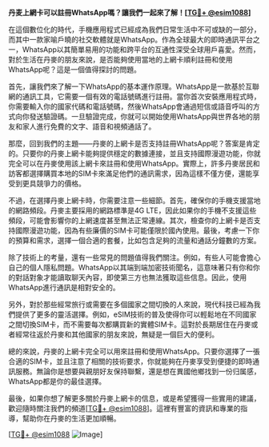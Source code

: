 **丹麦上網卡可以註冊WhatsApp嗎？讓我們一起來了解！[[TG💪+ @esim1088](https://t.me/s/esim1088)]**

在這個數位化的時代，手機應用程式已經成為我們日常生活中不可或缺的一部分，而其中一款家喻戶曉的社交軟體就是WhatsApp。作為全球最大的即時通訊平台之一，WhatsApp以其簡單易用的功能和跨平台的互通性深受全球用戶喜愛。然而，對於生活在丹麥的朋友來說，是否能夠使用當地的上網卡順利註冊和使用WhatsApp呢？這是一個值得探討的問題。

首先，讓我們來了解一下WhatsApp的基本運作原理。WhatsApp是一款基於互聯網的通訊工具，它需要一個有效的電話號碼進行註冊。當你首次安裝應用程式時，你需要輸入你的國家代碼和電話號碼，然後WhatsApp會通過短信或語音呼叫的方式向你發送驗證碼。一旦驗證完成，你就可以開始使用WhatsApp與世界各地的朋友和家人進行免費的文字、語音和視頻通話了。

那麼，回到我們的主題——丹麥的上網卡是否支持註冊WhatsApp呢？答案是肯定的。只要你的丹麥上網卡能夠提供穩定的數據連接，並且支持國際漫遊功能，你就完全可以在丹麥使用該上網卡來註冊和使用WhatsApp。實際上，許多丹麥居民和訪客都選擇購買本地的SIM卡來滿足他們的通訊需求，因為這樣不僅方便，還能享受到更具競爭力的價格。

不過，在選擇丹麥上網卡時，你需要注意一些細節。首先，確保你的手機支援當地的網路頻段。丹麥主要採用的網路標準是4G LTE，因此如果你的手機不支援這些頻段，可能會影響你的上網速度甚至無法正常連線。其次，檢查你的上網卡是否支持國際漫遊功能，因為有些廉價的SIM卡可能僅限於國內使用。最後，考慮一下你的預算和需求，選擇一個合適的套餐，比如包含足夠的流量和通話分鐘數的方案。

除了技術上的考量，還有一些常見的問題值得我們關注。例如，有些人可能會擔心自己的個人隱私問題。WhatsApp以其端到端加密技術聞名，這意味著只有你和你的對話對象才能讀取聊天內容，即使第三方也無法獲取這些信息。因此，使用WhatsApp進行通訊是相對安全的。

另外，對於那些經常旅行或需要在多個國家之間切換的人來說，現代科技已經為我們提供了更多的靈活選擇。例如，eSIM技術的普及使得你可以輕鬆地在不同國家之間切換SIM卡，而不需要每次都購買新的實體SIM卡。這對於長期居住在丹麥或者經常往返於丹麥和其他國家的朋友來說，無疑是一個巨大的便利。

總的來說，丹麥的上網卡完全可以用來註冊和使用WhatsApp。只要你選擇了一張合適的SIM卡，並且注意了相關的技術要求，你就能夠在丹麥享受到便捷的即時通訊服務。無論你是想要與親朋好友保持聯繫，還是想在異國他鄉找到一份归属感，WhatsApp都是你的最佳選擇。

最後，如果你想了解更多關於丹麥上網卡的信息，或是希望獲得一些實用的建議，歡迎隨時關注我們的頻道[[TG💪+ @esim1088](https://t.me/s/esim1088)]。這裡有豐富的資訊和專業的指導，幫助你在丹麥的生活更加順暢。

[[TG💪+ @esim1088](https://t.me/s/esim1088) ![Image](https://i.postimg.cc/4NQfJmqS/Snipaste-2025-05-13-00-14-12.png)]